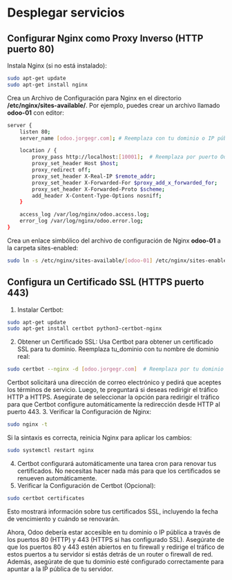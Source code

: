 # Desplegar servicios

## Configurar Nginx como Proxy Inverso  (HTTP puerto 80)
Instala Nginx (si no está instalado):
``` bash
sudo apt-get update
sudo apt-get install nginx
``` 
Crea un Archivo de Configuración para Nginx en el directorio **/etc/nginx/sites-available/**. Por ejemplo, puedes crear un archivo llamado **odoo-01** con editor:

``` bash
server {
    listen 80;
    server_name [odoo.jorgegr.com]; # Reemplaza con tu dominio o IP pública

    location / {
        proxy_pass http://localhost:[10001];  # Reemplaza por puerto Odoo 
        proxy_set_header Host $host;
        proxy_redirect off;
        proxy_set_header X-Real-IP $remote_addr;
        proxy_set_header X-Forwarded-For $proxy_add_x_forwarded_for;
        proxy_set_header X-Forwarded-Proto $scheme;
        add_header X-Content-Type-Options nosniff;
    }

    access_log /var/log/nginx/odoo.access.log;
    error_log /var/log/nginx/odoo.error.log;
}
``` 
Crea un enlace simbólico del archivo de configuración de Nginx **odoo-01** a la carpeta sites-enabled:
``` bash
sudo ln -s /etc/nginx/sites-available/[odoo-01] /etc/nginx/sites-enabled
``` 

## Configura un Certificado SSL (HTTPS puerto 443)
1. Instalar Certbot:
``` bash
sudo apt-get update
sudo apt-get install certbot python3-certbot-nginx
``` 
2. Obtener un Certificado SSL:
Usa Certbot para obtener un certificado SSL para tu dominio. Reemplaza tu_dominio con tu nombre de dominio real:
``` bash
sudo certbot --nginx -d [odoo.jorgegr.com]  # Reemplaza por tu dominio o IP 
``` 
Certbot solicitará una dirección de correo electrónico y pedirá que aceptes los términos de servicio. Luego, te preguntará si deseas redirigir el tráfico HTTP a HTTPS. Asegúrate de seleccionar la opción para redirigir el tráfico para que Certbot configure automáticamente la redirección desde HTTP al puerto 443.
3. Verificar la Configuración de Nginx:
``` bash
sudo nginx -t
``` 
Si la sintaxis es correcta, reinicia Nginx para aplicar los cambios:
``` bash
sudo systemctl restart nginx
``` 
4. Certbot configurará automáticamente una tarea cron para renovar tus certificados. No necesitas hacer nada más para que los certificados se renueven automáticamente.
5. Verificar la Configuración de Certbot (Opcional):
``` bash
sudo certbot certificates
``` 
Esto mostrará información sobre tus certificados SSL, incluyendo la fecha de vencimiento y cuándo se renovarán.

Ahora, Odoo debería estar accesible en tu dominio o IP pública a través de los puertos 80 (HTTP) y 443 (HTTPS si has configurado SSL). Asegúrate de que los puertos 80 y 443 estén abiertos en tu firewall y redirige el tráfico de estos puertos a tu servidor si estás detrás de un router o firewall de red. Además, asegúrate de que tu dominio esté configurado correctamente para apuntar a la IP pública de tu servidor.





